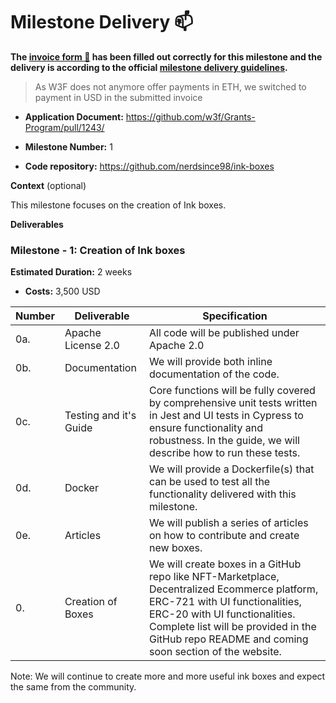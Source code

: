 # Milestone Delivery :mailbox:



**The [invoice form :pencil:](https://docs.google.com/forms/d/e/1FAIpQLSfmNYaoCgrxyhzgoKQ0ynQvnNRoTmgApz9NrMp-hd8mhIiO0A/viewform) has been filled out correctly for this milestone and the delivery is according to the official [milestone delivery guidelines](https://github.com/w3f/Grants-Program/blob/master/docs/milestone-deliverables-guidelines.md).**  

> As W3F does not anymore offer payments in ETH, we switched to payment in USD in the submitted invoice


* **Application Document:** https://github.com/w3f/Grants-Program/pull/1243/

* **Milestone Number:**  1

* **Code repository:** https://github.com/nerdsince98/ink-boxes

**Context** (optional)

This milestone focuses on the creation of Ink boxes.


**Deliverables**


### Milestone - 1: Creation of Ink boxes


**Estimated Duration:** 2 weeks

*  **Costs:** 3,500 USD


| Number | Deliverable | Specification |
| ------------- | ------------- | ------------- |
| 0a. | Apache License 2.0 | All code will be published under Apache 2.0 |
| 0b. | Documentation | We will provide both inline documentation of the code. |
| 0c. | Testing and it's Guide | Core functions will be fully covered by comprehensive unit tests written in Jest and UI tests in Cypress to ensure functionality and robustness. In the guide, we will describe how to run these tests. |
| 0d. | Docker | We will provide a Dockerfile(s) that can be used to test all the functionality delivered with this milestone. |
| 0e. | Articles | We will publish a series of articles on how to contribute and create new boxes. |
| 0. | Creation of Boxes | We will create boxes in a GitHub repo like NFT-Marketplace, Decentralized Ecommerce platform, ERC-721 with UI functionalities, ERC-20 with UI functionalities. Complete list will be provided in the GitHub repo README and coming soon section of the website. |


Note: We will continue to create more and more useful ink boxes and expect the same from the community.
